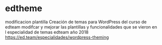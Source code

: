 # edtheme
modificacion plantilla Creación de temas para WordPress del curso de edteam
modifcar y mejorar las plantillas y funcionalidades que se vieron en l especialidad de temas edteam año 2018
https://ed.team/especialidades/wordpress-theming
